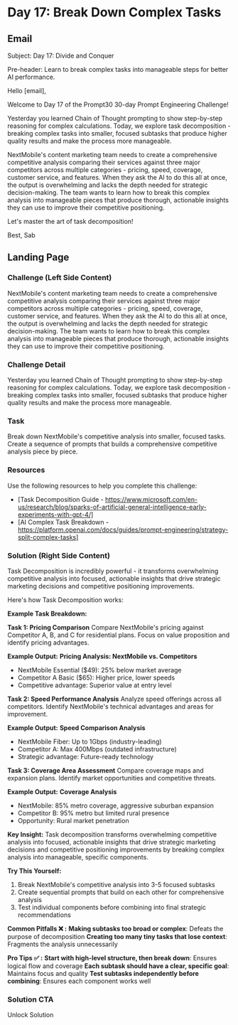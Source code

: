 # Day 17: Break Down Complex Tasks

## Email
Subject: Day 17: Divide and Conquer

Pre-header: Learn to break complex tasks into manageable steps for better AI performance.

Hello [email],

Welcome to Day 17 of the Prompt30 30-day Prompt Engineering Challenge!

Yesterday you learned Chain of Thought prompting to show step-by-step reasoning for complex calculations. Today, we explore task decomposition - breaking complex tasks into smaller, focused subtasks that produce higher quality results and make the process more manageable.

NextMobile's content marketing team needs to create a comprehensive competitive analysis comparing their services against three major competitors across multiple categories - pricing, speed, coverage, customer service, and features. When they ask the AI to do this all at once, the output is overwhelming and lacks the depth needed for strategic decision-making. The team wants to learn how to break this complex analysis into manageable pieces that produce thorough, actionable insights they can use to improve their competitive positioning.

Let's master the art of task decomposition!

Best, Sab

## Landing Page

### Challenge (Left Side Content)
NextMobile's content marketing team needs to create a comprehensive competitive analysis comparing their services against three major competitors across multiple categories - pricing, speed, coverage, customer service, and features. When they ask the AI to do this all at once, the output is overwhelming and lacks the depth needed for strategic decision-making. The team wants to learn how to break this complex analysis into manageable pieces that produce thorough, actionable insights they can use to improve their competitive positioning.

### Challenge Detail
Yesterday you learned Chain of Thought prompting to show step-by-step reasoning for complex calculations. Today, we explore task decomposition - breaking complex tasks into smaller, focused subtasks that produce higher quality results and make the process more manageable.

### Task
Break down NextMobile's competitive analysis into smaller, focused tasks. Create a sequence of prompts that builds a comprehensive competitive analysis piece by piece.

### Resources
Use the following resources to help you complete this challenge:
- [Task Decomposition Guide - https://www.microsoft.com/en-us/research/blog/sparks-of-artificial-general-intelligence-early-experiments-with-gpt-4/]
- [AI Complex Task Breakdown - https://platform.openai.com/docs/guides/prompt-engineering/strategy-split-complex-tasks]

### Solution (Right Side Content)
Task Decomposition is incredibly powerful - it transforms overwhelming competitive analysis into focused, actionable insights that drive strategic marketing decisions and competitive positioning improvements.

Here's how Task Decomposition works:

**Example Task Breakdown:**

**Task 1: Pricing Comparison**
Compare NextMobile's pricing against Competitor A, B, and C for residential plans. Focus on value proposition and identify pricing advantages.

**Example Output:**
**Pricing Analysis: NextMobile vs. Competitors**
- NextMobile Essential ($49): 25% below market average
- Competitor A Basic ($65): Higher price, lower speeds
- Competitive advantage: Superior value at entry level

**Task 2: Speed Performance Analysis**
Analyze speed offerings across all competitors. Identify NextMobile's technical advantages and areas for improvement.

**Example Output:**
**Speed Comparison Analysis**
- NextMobile Fiber: Up to 1Gbps (industry-leading)
- Competitor A: Max 400Mbps (outdated infrastructure)
- Strategic advantage: Future-ready technology

**Task 3: Coverage Area Assessment**
Compare coverage maps and expansion plans. Identify market opportunities and competitive threats.

**Example Output:**
**Coverage Analysis**
- NextMobile: 85% metro coverage, aggressive suburban expansion
- Competitor B: 95% metro but limited rural presence
- Opportunity: Rural market penetration

**Key Insight:**
Task decomposition transforms overwhelming competitive analysis into focused, actionable insights that drive strategic marketing decisions and competitive positioning improvements by breaking complex analysis into manageable, specific components.

**Try This Yourself:**
1. Break NextMobile's competitive analysis into 3-5 focused subtasks
2. Create sequential prompts that build on each other for comprehensive analysis
3. Test individual components before combining into final strategic recommendations

**Common Pitfalls ❌ :**
**Making subtasks too broad or complex**: Defeats the purpose of decomposition
**Creating too many tiny tasks that lose context**: Fragments the analysis unnecessarily

**Pro Tips ✅ :**
**Start with high-level structure, then break down**: Ensures logical flow and coverage
**Each subtask should have a clear, specific goal**: Maintains focus and quality
**Test subtasks independently before combining**: Ensures each component works well

### Solution CTA
Unlock Solution 